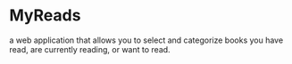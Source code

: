 # MyReads
 a web application that allows you to select and categorize books you have read, are currently reading, or want to read.
